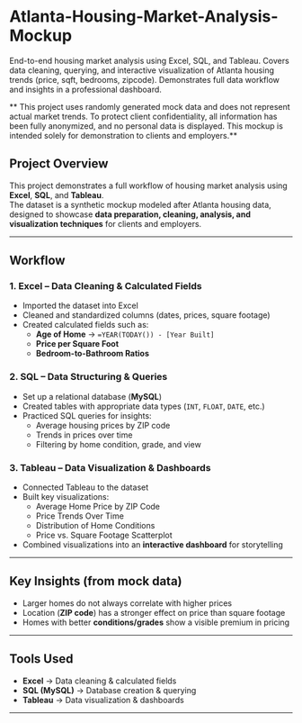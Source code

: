 # Atlanta-Housing-Market-Analysis-Mockup
End-to-end housing market analysis using Excel, SQL, and Tableau. Covers data cleaning, querying, and interactive visualization of Atlanta housing trends (price, sqft, bedrooms, zipcode). Demonstrates full data workflow and insights in a professional dashboard.

** This project uses randomly generated mock data and does not represent actual market trends. To protect client confidentiality, all information has been fully anonymized, and no personal data is displayed. This mockup is intended solely for demonstration to clients and employers.**


## Project Overview
This project demonstrates a full workflow of housing market analysis using **Excel**, **SQL**, and **Tableau**.  
The dataset is a synthetic mockup modeled after Atlanta housing data, designed to showcase **data preparation, cleaning, analysis, and visualization techniques** for clients and employers.  

---

## Workflow

### 1. Excel – Data Cleaning & Calculated Fields
- Imported the dataset into Excel  
- Cleaned and standardized columns (dates, prices, square footage)  
- Created calculated fields such as:  
  - **Age of Home** → `=YEAR(TODAY()) - [Year Built]`  
  - **Price per Square Foot**  
  - **Bedroom-to-Bathroom Ratios**

### 2. SQL – Data Structuring & Queries
- Set up a relational database (**MySQL**)  
- Created tables with appropriate data types (`INT`, `FLOAT`, `DATE`, etc.)  
- Practiced SQL queries for insights:  
  - Average housing prices by ZIP code  
  - Trends in prices over time  
  - Filtering by home condition, grade, and view  

### 3. Tableau – Data Visualization & Dashboards
- Connected Tableau to the dataset  
- Built key visualizations:  
  - Average Home Price by ZIP Code  
  - Price Trends Over Time  
  - Distribution of Home Conditions  
  - Price vs. Square Footage Scatterplot  
- Combined visualizations into an **interactive dashboard** for storytelling  

---

## Key Insights (from mock data)
- Larger homes do not always correlate with higher prices  
- Location (**ZIP code**) has a stronger effect on price than square footage  
- Homes with better **conditions/grades** show a visible premium in pricing  

---

## Tools Used
- **Excel** → Data cleaning & calculated fields  
- **SQL (MySQL)** → Database creation & querying  
- **Tableau** → Data visualization & dashboards  

---
